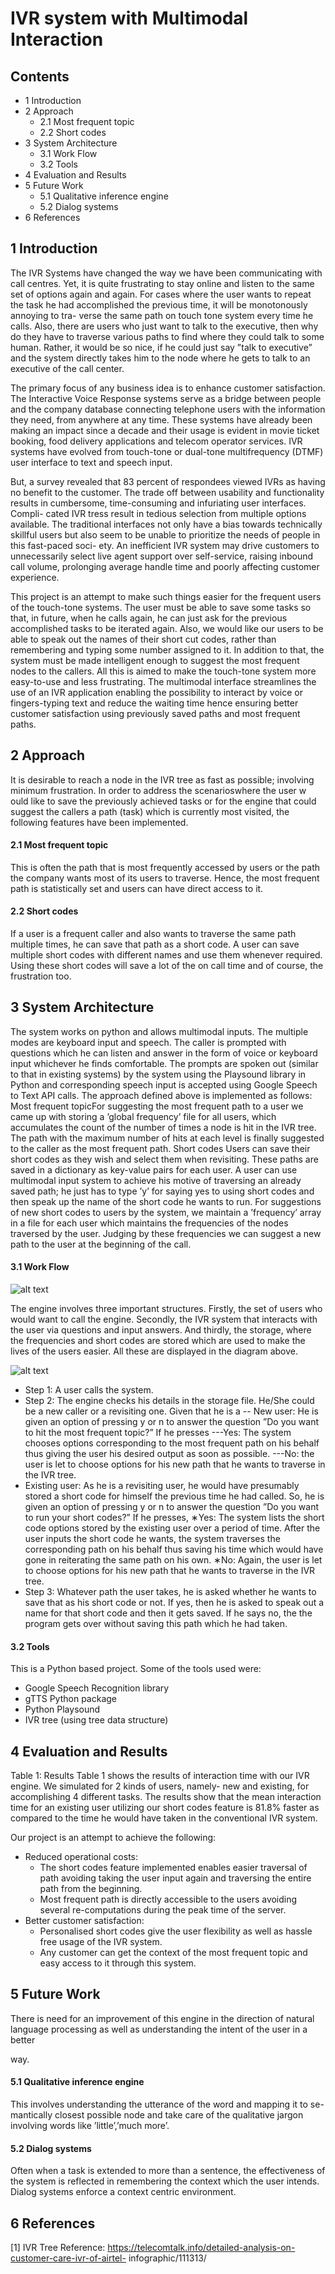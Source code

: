 # IVR system with Multimodal Interaction

## Contents

- 1 Introduction
- 2 Approach
   - 2.1 Most frequent topic
   - 2.2 Short codes
- 3 System Architecture
   - 3.1 Work Flow
   - 3.2 Tools
- 4 Evaluation and Results
- 5 Future Work
   - 5.1 Qualitative inference engine
   - 5.2 Dialog systems
- 6 References


## 1 Introduction

The IVR Systems have changed the way we have been communicating with call
centres. Yet, it is quite frustrating to stay online and listen to the same set of
options again and again. For cases where the user wants to repeat the task he
had accomplished the previous time, it will be monotonously annoying to tra-
verse the same path on touch tone system every time he calls. Also, there are
users who just want to talk to the executive, then why do they have to traverse
various paths to find where they could talk to some human. Rather, it would
be so nice, if he could just say ”talk to executive” and the system directly takes
him to the node where he gets to talk to an executive of the call center.

The primary focus of any business idea is to enhance customer satisfaction.
The Interactive Voice Response systems serve as a bridge between people and
the company database connecting telephone users with the information they
need, from anywhere at any time. These systems have already been making an
impact since a decade and their usage is evident in movie ticket booking, food
delivery applications and telecom operator services. IVR systems have evolved
from touch-tone or dual-tone multifrequency (DTMF) user interface to text and
speech input.

But, a survey revealed that 83 percent of respondees viewed IVRs as having
no benefit to the customer. The trade off between usability and functionality
results in cumbersome, time-consuming and infuriating user interfaces. Compli-
cated IVR tress result in tedious selection from multiple options available. The
traditional interfaces not only have a bias towards technically skillful users but
also seem to be unable to prioritize the needs of people in this fast-paced soci-
ety. An inefficient IVR system may drive customers to unnecessarily select live
agent support over self-service, raising inbound call volume, prolonging average
handle time and poorly affecting customer experience.

This project is an attempt to make such things easier for the frequent users
of the touch-tone systems. The user must be able to save some tasks so that,
in future, when he calls again, he can just ask for the previous accomplished
tasks to be iterated again. Also, we would like our users to be able to speak
out the names of their short cut codes, rather than remembering and typing
some number assigned to it. In addition to that, the system must be made
intelligent enough to suggest the most frequent nodes to the callers. All this
is aimed to make the touch-tone system more easy-to-use and less frustrating.
The multimodal interface streamlines the use of an IVR application enabling
the possibility to interact by voice or fingers-typing text and reduce the waiting
time hence ensuring better customer satisfaction using previously saved paths
and most frequent paths.


## 2 Approach

It is desirable to reach a node in the IVR tree as fast as possible; involving
minimum frustration. In order to address the scenarioswhere the user w ould
like to save the previously achieved tasks or for the engine that could suggest
the callers a path (task) which is currently most visited, the following features
have been implemented.

#### 2.1 Most frequent topic

This is often the path that is most frequently accessed by users or the path the
company wants most of its users to traverse. Hence, the most frequent path is
statistically set and users can have direct access to it.

#### 2.2 Short codes

If a user is a frequent caller and also wants to traverse the same path multiple
times, he can save that path as a short code. A user can save multiple short
codes with different names and use them whenever required. Using these short
codes will save a lot of the on call time and of course, the frustration too.

## 3 System Architecture
The system works on python and allows multimodal inputs. The multiple modes
are keyboard input and speech. The caller is prompted with questions which he
can listen and answer in the form of voice or keyboard input whichever he finds
comfortable. The prompts are spoken out (similar to that in existing systems)
by the system using the Playsound library in Python and corresponding speech
input is accepted using Google Speech to Text API calls. The approach defined
above is implemented as follows:
Most frequent topicFor suggesting the most frequent path to a user we
came up with storing a ’global frequency’ file for all users, which accumulates
the count of the number of times a node is hit in the IVR tree. The path with
the maximum number of hits at each level is finally suggested to the caller as
the most frequent path.
Short codes Users can save their short codes as they wish and select them
when revisiting. These paths are saved in a dictionary as key-value pairs for each
user. A user can use multimodal input system to achieve his motive of traversing
an already saved path; he just has to type ’y’ for saying yes to using short codes
and then speak up the name of the short code he wants to run. For suggestions
of new short codes to users by the system, we maintain a ’frequency’ array in a
file for each user which maintains the frequencies of the nodes traversed by the
user. Judging by these frequencies we can suggest a new path to the user at the
beginning of the call.


#### 3.1 Work Flow 
![alt text](https://github.com/Nikunj-Gupta/Engine/blob/master/fig.png "Functional Work flow ")

The engine involves three important structures. Firstly, the set of users who
would want to call the engine. Secondly, the IVR system that interacts with
the user via questions and input answers. And thirdly, the storage, where the
frequencies and short codes are stored which are used to make the lives of the
users easier. All these are displayed in the diagram above.

![alt text](https://github.com/Nikunj-Gupta/Engine/blob/master/workflow.jpg "Figure 1 shows the step-wise flow of our engine (explained below)")

- Step 1: A user calls the system.
- Step 2: The engine checks his details in the storage file. He/She could
be a new caller or a revisiting one. Given that he is a
-- New user: He is given an option of pressing y or n to answer the
    question ”Do you want to hit the most frequent topic?” If he presses
       ---Yes: The system chooses options corresponding to the most
          frequent path on his behalf thus giving the user his desired output
          as soon as possible.
       ---No: the user is let to choose options for his new path that he
          wants to traverse in the IVR tree.
- Existing user: As he is a revisiting user, he would have presumably
    stored a short code for himself the previous time he had called. So,
    he is given an option of pressing y or n to answer the question ”Do
    you want to run your short codes?” If he presses,
       ∗Yes: The system lists the short code options stored by the
          existing user over a period of time. After the user inputs the
          short code he wants, the system traverses the corresponding path
          on his behalf thus saving his time which would have gone in
          reiterating the same path on his own.
       ∗No: Again, the user is let to choose options for his new path
          that he wants to traverse in the IVR tree.
- Step 3: Whatever path the user takes, he is asked whether he wants to
save that as his short code or not. If yes, then he is asked to speak out
a name for that short code and then it gets saved. If he says no, the the
program gets over without saving this path which he had taken.

#### 3.2 Tools

This is a Python based project. Some of the tools used were:

- Google Speech Recognition library
- gTTS Python package
- Python Playsound
- IVR tree (using tree data structure)


## 4 Evaluation and Results

Table 1: Results
Table 1 shows the results of interaction time with our IVR engine. We
simulated for 2 kinds of users, namely- new and existing, for accomplishing 4
different tasks. The results show that the mean interaction time for an existing
user utilizing our short codes feature is 81.8% faster as compared to the time
he would have taken in the conventional IVR system.

Our project is an attempt to achieve the following:

- Reduced operational costs:
    - The short codes feature implemented enables easier traversal of path
       avoiding taking the user input again and traversing the entire path
       from the beginning.
    - Most frequent path is directly accessible to the users avoiding several
       re-computations during the peak time of the server.
- Better customer satisfaction:
    - Personalised short codes give the user flexibility as well as hassle free
       usage of the IVR system.
    - Any customer can get the context of the most frequent topic and
       easy access to it through this system.

## 5 Future Work

There is need for an improvement of this engine in the direction of natural
language processing as well as understanding the intent of the user in a better


way.

#### 5.1 Qualitative inference engine

This involves understanding the utterance of the word and mapping it to se-
mantically closest possible node and take care of the qualitative jargon involving
words like ’little’,’much more’.

#### 5.2 Dialog systems

Often when a task is extended to more than a sentence, the effectiveness of the
system is reflected in remembering the context which the user intends. Dialog
systems enforce a context centric environment.

## 6 References

[1] IVR Tree Reference:
https://telecomtalk.info/detailed-analysis-on-customer-care-ivr-of-airtel-
infographic/111313/

